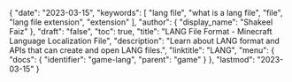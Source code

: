{
  "date": "2023-03-15",
  "keywords": [
    "lang file",
    "what is a lang file",
    "file",
    "lang file extension",
    "extension"
  ],
  "author": {
    "display_name": "Shakeel Faiz"
  },
  "draft": "false",
  "toc": true,
  "title": "LANG File Format - Minecraft Language Localization File",
  "description": "Learn about LANG format and APIs that can create and open LANG files.",
  "linktitle": "LANG",
  "menu": {
    "docs": {
      "identifier": "game-lang",
      "parent": "game"
    }
  },
  "lastmod": "2023-03-15"
}
